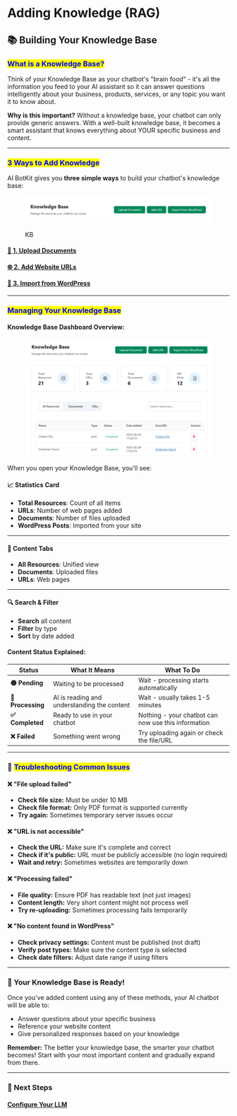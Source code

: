 # Adding Knowledge (RAG)

## 📚 Building Your Knowledge Base

### <mark style="color:blue;">What is a Knowledge Base?</mark>

Think of your Knowledge Base as your chatbot's "brain food" - it's all the information you feed to your AI assistant so it can answer questions intelligently about your business, products, services, or any topic you want it to know about.

**Why is this important?** Without a knowledge base, your chatbot can only provide generic answers. With a well-built knowledge base, it becomes a smart assistant that knows everything about YOUR specific business and content.

***

### <mark style="color:blue;">3 Ways to Add Knowledge</mark>

AI BotKit gives you **three simple ways** to build your chatbot's knowledge base:



<figure><img src="../../.gitbook/assets/image (7).png" alt=""><figcaption><p>KB</p></figcaption></figure>

#### [📄 **1. Upload Documents**](upload-document.md)

#### [🌐 **2. Add Website URLs**](add-url.md)

#### [📝 **3. Import from WordPress**](import-from-wp.md)

***

### <mark style="color:blue;">Managing Your Knowledge Base</mark>

#### **Knowledge Base Dashboard Overview:**



<figure><img src="../../.gitbook/assets/image (12).png" alt=""><figcaption></figcaption></figure>

When you open your Knowledge Base, you'll see:

#### 📈 Statistics Card

* **Total Resources**: Count of all items
* **URLs**: Number of web pages added
* **Documents**: Number of files uploaded
* **WordPress Posts**: Imported from your site

***

#### 📑 Content Tabs

* **All Resources**: Unified view
* **Documents**: Uploaded files
* **URLs**: Web pages

***

#### 🔍 Search & Filter

* **Search** all content
* **Filter** by type
* **Sort** by date added

#### **Content Status Explained:**

| Status            | What It Means                               | What To Do                                          |
| ----------------- | ------------------------------------------- | --------------------------------------------------- |
| **🟡 Pending**    | Waiting to be processed                     | Wait - processing starts automatically              |
| **🔵 Processing** | AI is reading and understanding the content | Wait - usually takes 1-5 minutes                    |
| **✅ Completed**   | Ready to use in your chatbot                | Nothing - your chatbot can now use this information |
| **❌ Failed**      | Something went wrong                        | Try uploading again or check the file/URL           |

***

### 🔧 <mark style="color:blue;">Troubleshooting Common Issues</mark>

#### **❌ "File upload failed"**

* **Check file size:** Must be under 10 MB
* **Check file format:** Only PDF format is supported currently
* **Try again:** Sometimes temporary server issues occur

#### **❌ "URL is not accessible"**

* **Check the URL:** Make sure it's complete and correct
* **Check if it's public:** URL must be publicly accessible (no login required)
* **Wait and retry:** Sometimes websites are temporarily down

#### **❌ "Processing failed"**

* **File quality:** Ensure PDF has readable text (not just images)
* **Content length:** Very short content might not process well
* **Try re-uploading:** Sometimes processing fails temporarily

#### **❌ "No content found in WordPress"**

* **Check privacy settings:** Content must be published (not draft)
* **Verify post types:** Make sure the content type is selected
* **Check date filters:** Adjust date range if using filters

***

### 🎉 Your Knowledge Base is Ready!

Once you've added content using any of these methods, your AI chatbot will be able to:

* Answer questions about your specific business
* Reference your website content
* Give personalized responses based on your knowledge

**Remember:** The better your knowledge base, the smarter your chatbot becomes! Start with your most important content and gradually expand from there.

***

### 🔄 Next Steps

#### [Configure Your LLM](../configure-llm/)

